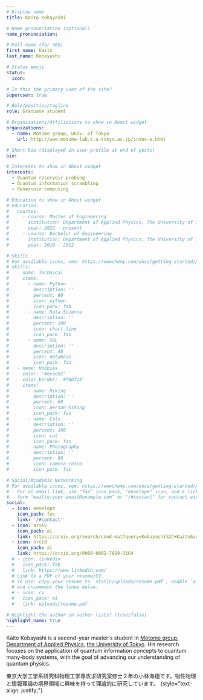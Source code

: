 ```yaml
---
# Display name
title: Kaito Kobayashi

# Name pronunciation (optional)
name_pronunciation:

# Full name (for SEO)
first_name: Kaito
last_name: Kobayashi

# Status emoji
status:
  icon: 

# Is this the primary user of the site?
superuser: true

# Role/position/tagline
role: Graduate student

# Organizations/Affiliations to show in About widget
organizations:
  - name: Motome group, Univ. of Tokyo
    url: http://www.motome-lab.t.u-tokyo.ac.jp/index-e.html

# Short bio (displayed in user profile at end of posts)
bio: 

# Interests to show in About widget
interests:
  - Quantum reservoir probing
  - Quantum information scrambling
  - Reservoir computing

# Education to show in About widget
# education:
#   courses:
#     - course: Master of Engineering
#       institution: Department of Applied Physics, The University of Tokyo
#       year: 2022 - present
#     - course: Bachelor of Engineering
#       institution: Department of Applied Physics, The University of Tokyo
#       year: 2018 - 2022

# Skills
# For available icons, see: https://wowchemy.com/docs/getting-started/page-builder/#icons
# skills:
#   - name: Technical
#     items:
#       - name: Python
#         description: ''
#         percent: 80
#         icon: python
#         icon_pack: fab
#       - name: Data Science
#         description: ''
#         percent: 100
#         icon: chart-line
#         icon_pack: fas
#       - name: SQL
#         description: ''
#         percent: 40
#         icon: database
#         icon_pack: fas
#   - name: Hobbies
#     color: '#eeac02'
#     color_border: '#f0bf23'
#     items:
#       - name: Hiking
#         description: ''
#         percent: 60
#         icon: person-hiking
#         icon_pack: fas
#       - name: Cats
#         description: ''
#         percent: 100
#         icon: cat
#         icon_pack: fas
#       - name: Photography
#         description: ''
#         percent: 80
#         icon: camera-retro
#         icon_pack: fas

# Social/Academic Networking
# For available icons, see: https://wowchemy.com/docs/getting-started/page-builder/#icons
#   For an email link, use "fas" icon pack, "envelope" icon, and a link in the
#   form "mailto:your-email@example.com" or "/#contact" for contact widget.
social:
  - icon: envelope
    icon_pack: fas
    link: '/#contact'
  - icon: arxiv
    icon_pack: ai
    link: https://arxiv.org/search/cond-mat?query=Kobayashi%2C+Kaito&searchtype=author&abstracts=show&order=-announced_date_first&size=50
  - icon: orcid
    icon_pack: ai
    link: https://orcid.org/0000-0002-7869-3164
  # - icon: linkedin
  #   icon_pack: fab
  #   link: https://www.linkedin.com/
  # Link to a PDF of your resume/CV.
  # To use: copy your resume to `static/uploads/resume.pdf`, enable `ai` icons in `params.yaml`,
  # and uncomment the lines below.
  # - icon: cv
  #   icon_pack: ai
  #   link: uploads/resume.pdf

# Highlight the author in author lists? (true/false)
highlight_name: true
---
```


Kaito Kobayashi is a second-year master's student in [Motome group](http://www.motome-lab.t.u-tokyo.ac.jp/index-e.html), [Department of Applied Physics](https://www.ap.t.u-tokyo.ac.jp/en/), [the University of Tokyo](https://www.u-tokyo.ac.jp/en/index.html). His research focuses on the application of quantum information concepts to quantum many-body systems, with the goal of advancing our understanding of quantum physics. 

東京大学工学系研究科物理工学専攻求研究室修士２年の小林海翔です。物性物理と情報理論の境界領域に興味を持って理論的に研究しています。
{style="text-align: justify;"}
